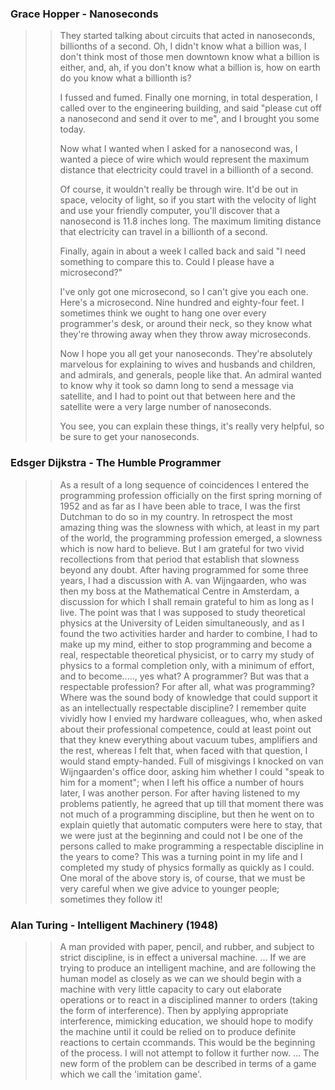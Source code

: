 ### Grace Hopper - Nanoseconds

> > They started talking about circuits that acted in 
nanoseconds, billionths of a second. Oh, I didn't know 
what a billion was, I don't think most of those men 
downtown know what a billion is either, and, ah, if you 
don't know what a billion is, how on earth do you know 
what a billionth is?
> >
> > I fussed and fumed. Finally one morning, in total 
desperation, I called over to the engineering building, 
and said "please cut off a nanosecond and send it over to 
me", and I brought you some today.
> >
> > Now what I wanted when I asked for a nanosecond was, 
I wanted a piece of wire which would represent the 
maximum distance that electricity could travel in a 
billionth of a second.
> >
> > Of course, it wouldn't really be through wire. It'd 
be out in space, velocity of light, so if you start with 
the velocity of light and use your friendly computer, 
you'll discover that a nanosecond is 11.8 inches long. 
The maximum limiting distance that electricity can travel 
in a billionth of a second.
> >
> > Finally, again in about a week I called back and said 
"I need something to compare this to. Could I please have 
a microsecond?"
> >
> > I've only got one microsecond, so I can't give you 
each one. Here's a microsecond. Nine hundred and 
eighty-four feet. I sometimes think we ought to hang one 
over every programmer's desk, or around their neck, so 
they know what they're throwing away when they throw away 
microseconds.
> >
> > Now I hope you all get your nanoseconds. They're 
absolutely marvelous for explaining to wives and husbands 
and children, and admirals, and generals, people like 
that. An admiral wanted to know why it took so damn long 
to send a message via satellite, and I had to point out 
that between here and the satellite were a very large 
number of nanoseconds.
> >
> > You see, you can explain these things, it's really 
very helpful, so be sure to get your nanoseconds.

### Edsger Dijkstra - The Humble Programmer

> > As a result of a long sequence of coincidences I 
entered the programming profession officially on the 
first spring morning of 1952 and as far as I have been 
able to trace, I was the first Dutchman to do so in my 
country. In retrospect the most amazing thing was the 
slowness with which, at least in my part of the world, 
the programming profession emerged, a slowness which is 
now hard to believe. But I am grateful for two vivid 
recollections from that period that establish that 
slowness beyond any doubt.
> > After having programmed for some three years, I had a 
discussion with A. van Wijngaarden, who was then my boss 
at the Mathematical Centre in Amsterdam, a discussion for 
which I shall remain grateful to him as long as I live. 
The point was that I was supposed to study theoretical 
physics at the University of Leiden simultaneously, and 
as I found the two activities harder and harder to 
combine, I had to make up my mind, either to stop 
programming and become a real, respectable theoretical 
physicist, or to carry my study of physics to a formal 
completion only, with a minimum of effort, and to 
become....., yes what? A programmer? But was that a 
respectable profession? For after all, what was 
programming? Where was the sound body of knowledge that 
could support it as an intellectually respectable 
discipline? 
> > I remember quite vividly how I envied my hardware 
colleagues, who, when asked about their professional 
competence, could at least point out that they knew 
everything about vacuum tubes, amplifiers and the rest, 
whereas I felt that, when faced with that question, I 
would stand empty-handed. Full of misgivings I knocked on 
van Wijngaarden's office door, asking him whether I could 
"speak to him for a moment"; when I left his office a 
number of hours later, I was another person. For after 
having listened to my problems patiently, he agreed that 
up till that moment there was not much of a programming 
discipline, but then he went on to explain quietly that 
automatic computers were here to stay, that we were just 
at the beginning and could not I be one of the persons 
called to make programming a respectable discipline in 
the years to come? 
> > This was a turning point in my life and I completed 
my study of physics formally as quickly as I could. One 
moral of the above story is, of course, that we must be 
very careful when we give advice to younger people; 
sometimes they follow it!

### Alan Turing - Intelligent Machinery (1948)

>> A man provided with paper, pencil, and rubber, and 
subject to strict discipline, is in effect a universal 
machine.
>> ...
>> If we are trying to produce an intelligent machine, and 
are following the human model as closely as we can we 
should begin with a machine with very little capacity to 
cary out elaborate operations or to react in a 
disciplined manner to orders (taking the form of 
interference). Then by applying appropriate interference, 
mimicking education, we should hope to modify the machine 
until it could be relied on to produce definite reactions 
to certain ccommands. This would be the beginning of
>> the process. I will not attempt to follow it further 
now.
>> ...
>> The new form of the problem can be described in terms 
of a game which we call the 'imitation game'.
